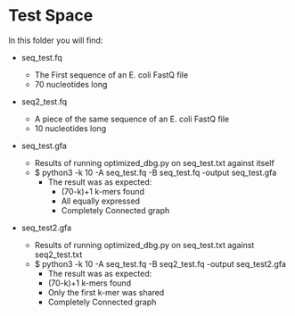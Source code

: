 # Test Space

In this folder you will find:
+ seq_test.fq
	+ The First sequence of an E. coli FastQ file 
	+ 70 nucleotides long 

+ seq2_test.fq
	+ A piece of the same sequence of an E. coli FastQ file 
	+ 10 nucleotides long 

+ seq_test.gfa
	+ Results of running optimized_dbg.py on seq_test.txt against itself
	+ $ python3 -k 10 -A seq_test.fq -B seq_test.fq -output seq_test.gfa
		* The result was as expected:
			* (70-k)+1 k-mers found
			* All equally expressed
			* Completely Connected graph 


+ seq_test2.gfa
	+ Results of running optimized_dbg.py on seq_test.txt against seq2_test.txt
	+ $ python3 -k 10 -A seq_test.fq -B seq2_test.fq -output seq_test2.gfa
		* The result was as expected: 
		* (70-k)+1 k-mers found
		* Only the first k-mer was shared
		* Completely Connected graph 
